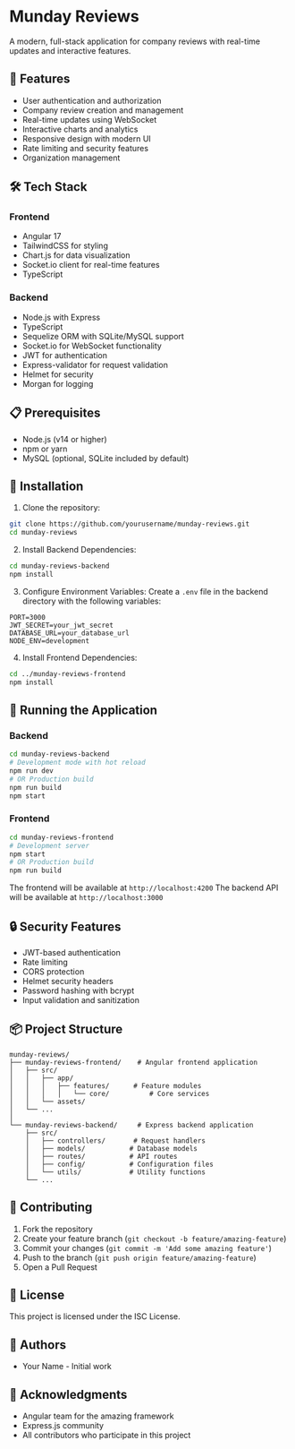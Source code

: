 # Munday Reviews

A modern, full-stack application for company reviews with real-time updates and interactive features.

## 🚀 Features

- User authentication and authorization
- Company review creation and management
- Real-time updates using WebSocket
- Interactive charts and analytics
- Responsive design with modern UI
- Rate limiting and security features
- Organization management

## 🛠 Tech Stack

### Frontend
- Angular 17
- TailwindCSS for styling
- Chart.js for data visualization
- Socket.io client for real-time features
- TypeScript

### Backend
- Node.js with Express
- TypeScript
- Sequelize ORM with SQLite/MySQL support
- Socket.io for WebSocket functionality
- JWT for authentication
- Express-validator for request validation
- Helmet for security
- Morgan for logging

## 📋 Prerequisites

- Node.js (v14 or higher)
- npm or yarn
- MySQL (optional, SQLite included by default)

## 🔧 Installation

1. Clone the repository:
```bash
git clone https://github.com/yourusername/munday-reviews.git
cd munday-reviews
```

2. Install Backend Dependencies:
```bash
cd munday-reviews-backend
npm install
```

3. Configure Environment Variables:
Create a `.env` file in the backend directory with the following variables:
```env
PORT=3000
JWT_SECRET=your_jwt_secret
DATABASE_URL=your_database_url
NODE_ENV=development
```

4. Install Frontend Dependencies:
```bash
cd ../munday-reviews-frontend
npm install
```

## 🚀 Running the Application

### Backend
```bash
cd munday-reviews-backend
# Development mode with hot reload
npm run dev
# OR Production build
npm run build
npm start
```

### Frontend
```bash
cd munday-reviews-frontend
# Development server
npm start
# OR Production build
npm run build
```

The frontend will be available at `http://localhost:4200`
The backend API will be available at `http://localhost:3000`

## 🔒 Security Features

- JWT-based authentication
- Rate limiting
- CORS protection
- Helmet security headers
- Password hashing with bcrypt
- Input validation and sanitization

## 📦 Project Structure

```
munday-reviews/
├── munday-reviews-frontend/    # Angular frontend application
│   ├── src/
│   │   ├── app/
│   │   │   ├── features/      # Feature modules
│   │   │   │   └── core/          # Core services
│   │   └── assets/
│   └── ...
│
└── munday-reviews-backend/     # Express backend application
    ├── src/
    │   ├── controllers/       # Request handlers
    │   ├── models/           # Database models
    │   ├── routes/           # API routes
    │   ├── config/           # Configuration files
    │   └── utils/            # Utility functions
    └── ...
```

## 🤝 Contributing

1. Fork the repository
2. Create your feature branch (`git checkout -b feature/amazing-feature`)
3. Commit your changes (`git commit -m 'Add some amazing feature'`)
4. Push to the branch (`git push origin feature/amazing-feature`)
5. Open a Pull Request

## 📝 License

This project is licensed under the ISC License.

## 👥 Authors

- Your Name - Initial work

## 🙏 Acknowledgments

- Angular team for the amazing framework
- Express.js community
- All contributors who participate in this project 